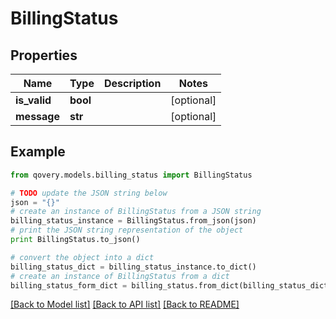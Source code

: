# BillingStatus


## Properties
Name | Type | Description | Notes
------------ | ------------- | ------------- | -------------
**is_valid** | **bool** |  | [optional] 
**message** | **str** |  | [optional] 

## Example

```python
from qovery.models.billing_status import BillingStatus

# TODO update the JSON string below
json = "{}"
# create an instance of BillingStatus from a JSON string
billing_status_instance = BillingStatus.from_json(json)
# print the JSON string representation of the object
print BillingStatus.to_json()

# convert the object into a dict
billing_status_dict = billing_status_instance.to_dict()
# create an instance of BillingStatus from a dict
billing_status_form_dict = billing_status.from_dict(billing_status_dict)
```
[[Back to Model list]](../README.md#documentation-for-models) [[Back to API list]](../README.md#documentation-for-api-endpoints) [[Back to README]](../README.md)


